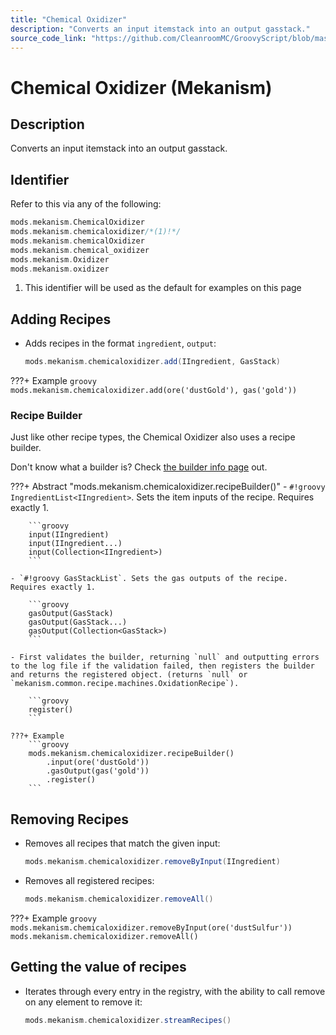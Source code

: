 ```yaml
---
title: "Chemical Oxidizer"
description: "Converts an input itemstack into an output gasstack."
source_code_link: "https://github.com/CleanroomMC/GroovyScript/blob/master/src/main/java/com/cleanroommc/groovyscript/compat/mods/mekanism/ChemicalOxidizer.java"
---
```


# Chemical Oxidizer (Mekanism)

## Description

Converts an input itemstack into an output gasstack.

## Identifier

Refer to this via any of the following:

```groovy hl_lines="2"
mods.mekanism.ChemicalOxidizer
mods.mekanism.chemicaloxidizer/*(1)!*/
mods.mekanism.chemicalOxidizer
mods.mekanism.chemical_oxidizer
mods.mekanism.Oxidizer
mods.mekanism.oxidizer
```

1. This identifier will be used as the default for examples on this page

## Adding Recipes

- Adds recipes in the format `ingredient`, `output`:

    ```groovy
    mods.mekanism.chemicaloxidizer.add(IIngredient, GasStack)
    ```

???+ Example
    ```groovy
    mods.mekanism.chemicaloxidizer.add(ore('dustGold'), gas('gold'))
    ```

### Recipe Builder

Just like other recipe types, the Chemical Oxidizer also uses a recipe builder.

Don't know what a builder is? Check [the builder info page](../../../groovy/builder.md) out.

???+ Abstract "mods.mekanism.chemicaloxidizer.recipeBuilder()"
    - `#!groovy IngredientList<IIngredient>`. Sets the item inputs of the recipe. Requires exactly 1.

        ```groovy
        input(IIngredient)
        input(IIngredient...)
        input(Collection<IIngredient>)
        ```

    - `#!groovy GasStackList`. Sets the gas outputs of the recipe. Requires exactly 1.

        ```groovy
        gasOutput(GasStack)
        gasOutput(GasStack...)
        gasOutput(Collection<GasStack>)
        ```

    - First validates the builder, returning `null` and outputting errors to the log file if the validation failed, then registers the builder and returns the registered object. (returns `null` or `mekanism.common.recipe.machines.OxidationRecipe`).

        ```groovy
        register()
        ```

    ???+ Example
        ```groovy
        mods.mekanism.chemicaloxidizer.recipeBuilder()
            .input(ore('dustGold'))
            .gasOutput(gas('gold'))
            .register()
        ```



## Removing Recipes

- Removes all recipes that match the given input:

    ```groovy
    mods.mekanism.chemicaloxidizer.removeByInput(IIngredient)
    ```

- Removes all registered recipes:

    ```groovy
    mods.mekanism.chemicaloxidizer.removeAll()
    ```

???+ Example
    ```groovy
    mods.mekanism.chemicaloxidizer.removeByInput(ore('dustSulfur'))
    mods.mekanism.chemicaloxidizer.removeAll()
    ```

## Getting the value of recipes

- Iterates through every entry in the registry, with the ability to call remove on any element to remove it:

    ```groovy
    mods.mekanism.chemicaloxidizer.streamRecipes()
    ```
